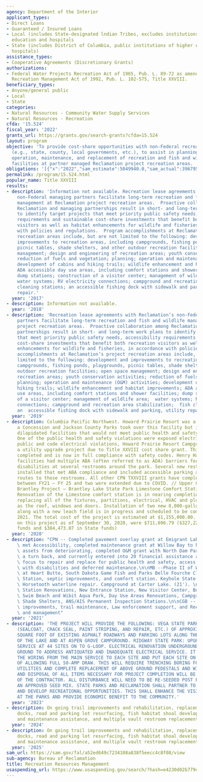 ```yaml
---
agency: Department of the Interior
applicant_types:
- Direct Loans
- Guaranteed / Insured Loans
- Local (includes State-designated lndian Tribes, excludes institutions of higher
  education and hospitals
- State (includes District of Columbia, public institutions of higher education and
  hospitals)
assistance_types:
- Cooperative Agreements (Discretionary Grants)
authorizations:
- Federal Water Projects Recreation Act of 1965, Pub. L. 89-72 as amended; Reclamation
  Recreation Management Act of 1992, Pub. L. 102-575, Title XXVIII.
beneficiary_types:
- Anyone/general public
- Local
- State
categories:
- Natural Resources - Community Water Supply Services
- Natural Resources - Recreation
cfda: '15.524'
fiscal_year: '2022'
grants_url: https://grants.gov/search-grants?cfda=15.524
layout: program
objective: 'To provide cost-share opportunities with non-Federal recreation partners
  (e.g., state, county, local governments, etc.), to assist in planning, development,
  operation, maintenance, and replacement of recreation and fish and wildlife resource
  facilities at partner managed Reclamation project recreation areas. '
obligations: '[{"x":"2022","sam_estimate":5049940.0,"sam_actual":39679598.0,"usa_spending_actual":2010500.0},{"x":"2023","sam_estimate":27635300.0,"sam_actual":39795582.0,"usa_spending_actual":8837692.3},{"x":"2024","sam_estimate":11438345.0,"sam_actual":0.0,"usa_spending_actual":5884175.13}]'
permalink: /program/15.524.html
popular_name: Title XXVIII
results:
- description: 'Information not available. Recreation lease agreements with Reclamation’s
    non-Federal managing partners facilitate long-term recreation and fish and wildlife
    management at Reclamation project recreation areas.  Proactive collaboration among
    Reclamation and managing partnerships result in short- and long-term work plans
    to identify target projects that meet priority public safety needs, accessibility
    requirements and sustainable cost-share investments that benefit both recreation
    visitors as well as habitat enhancements for wildlife and fisheries, in accordance
    with policies and regulations.  Program accomplishments at Reclamation’s project
    recreation areas include, but are not limited to the following: development and
    improvements to recreation areas, including campgrounds, fishing ponds, playgrounds,
    picnic tables, shade shelters, and other outdoor recreation facilities; open space
    management; design and engineering of recreation areas; youth conservation activities;
    reduction of fuels and vegetation; planning; operation and maintenance (O&M) activities;
    development of cabins and hiking trails; wildlife enhancement and habitat improvements;
    ADA accessible day use areas, including comfort stations and shower facilities;
    dump stations; construction of a visitor center; management of wildlife area;
    water systems; RV electricity connections; campground and recreation area stabilization;  fish
    cleaning stations; an accessible fishing dock with sidewalk and parking; and utility
    repair.'
  year: '2017'
- description: Information not available.
  year: '2018'
- description: 'Recreation lease agreements with Reclamation’s non-Federal managing
    partners facilitate long-term recreation and fish and wildlife management at Reclamation
    project recreation areas.  Proactive collaboration among Reclamation and managing
    partnerships result in short- and long-term work plans to identify target projects
    that meet priority public safety needs, accessibility requirements and sustainable
    cost-share investments that benefit both recreation visitors as well as habitat
    enhancements for wildlife and fisheries, in accordance with policies and regulations.  Program
    accomplishments at Reclamation’s project recreation areas include, but are not
    limited to the following: development and improvements to recreation areas, including
    campgrounds, fishing ponds, playgrounds, picnic tables, shade shelters, and other
    outdoor recreation facilities; open space management; design and engineering of
    recreation areas; youth conservation activities; reduction of fuels and vegetation;
    planning; operation and maintenance (O&M) activities; development of cabins and
    hiking trails; wildlife enhancement and habitat improvements; ADA accessible day
    use areas, including comfort stations and shower facilities; dump stations; construction
    of a visitor center; management of wildlife area;  water systems; RV electricity
    connections; campground and recreation area stabilization;  fish cleaning stations;
    an  accessible fishing dock with sidewalk and parking, utility repair.'
  year: '2019'
- description: Columbia Pacific Northwest. Howard Prairie Resort was a turnback from
    a Concession and Jackson County Parks took over this facility but inherited many
    dilapidated facilities that would not meet public health and safety requirements.
    One of the public health and safety violations were exposed electrical to the
    public and code electrical violations, Howard Prairie Resort Campground completed
    a utility upgrade project due to Title XXVIII cost share grant. This project was
    completed and is now in full compliance with safety codes. Henry Hagg day use
    facilities had multiple ABA (often referred to as ADA) barriers for people with
    disabilities at several restrooms around the park. Several new restrooms were
    installed that met ABA compliance and included accessible parking and accessible
    routes to those restrooms. All other CPN TXXVIII grants have completion dates
    between FY21 – FY 25 and two were extended due to COVID. // Upper Colorado Basin.
    Brantley Project – Brantley Lake State Park Limestone Comfort Station Renovation.
    Renovation of the Limestone comfort station is in nearing completion, which includes
    replacing all of the fixtures, partitions, electrical, HVAC and plumbing, as well
    as the roof, windows and doors. Installation of two new 8,000-gallon septic tanks,
    along with a new leach field is in progress and scheduled to be completed in early
    2021. The total cost of the project is estimated at $1,155,000.00. The total expenditures
    on this project as of September 30, 2020, were $711,696.79 ($327,223.72 in Federal
    funds and $384,473.07 in State funds)
  year: '2020'
- description: "CPN -- Completed pavement overlay grant at Emigrant Lake that also\
    \ met Accessibility, completed maintenance grant at Willow Bay to help prevent\
    \ assets from deteriorating, completed O&M grant with North Dam Park to prevent\
    \ a turn back, and currently entered into 20 financial assistance agreements with\
    \ focus to repair and replace for public health and safety, access for people\
    \ with disabilities and deferred maintenance.\n\nMB --Phase II of Welcome Center\
    \ at Heart Butte, South Dakota Game Fish and Parks Belle Fourche Cleaning Dump\
    \ Station, septic improvements, and comfort station. Keyhole State Park weed spraying.\
    \ Horsetooth waterline repair. Campground at Carter Lake. (21'). \n\nUCB --Comfort\
    \ Station Renovations, New Entrance Station, New Visitor Center, Boat Rams Resurfacing,\
    \ Swim Beach and Wibit Aqua Park, Day Use Areas Renovations, Campgrounds Renovations,\
    \ Shade Shelters, ANS/AIS Permanent Inspection Stations.\n\nCGB -- ADA/504 Accessibility\
    \ improvements, trail maintenance, Law enforcement support, and Recreation planning\
    \ and management"
  year: '2021'
- description: 'THE PROJECT WILL PROVIDE THE FOLLOWING: VEGA STATE PARK: PERFORM MAINTENANCE
    (SEALCOAT, CRACK SEAL, PAINT STRIPING, AND REPAIR, ETC.) OF APPROXIMATELY 475,000
    SQUARE FOOT OF EXISTING ASPHALT ROADWAYS AND PARKING LOTS ALONG THE WEST SIDE
    OF THE LAKE AND AT ASPEN GROVE CAMPGROUND. RIDGWAY STATE PARK: UPGRADE ELECTRIC
    SERVICE AT 44 SITES ON TO G-LOOP. ELECTRICAL RENOVATION UNDERGROUND AND ABOVE
    GROUND TO ADDRESS ANTIQUATED AND INADEQUATE ELECTRICAL SERVICE. IT WILL REPLACE
    THE WIRING FROM THE MAIN SERVICE TO EACH SITE AND PUT EACH SITE ON FUSES CAPABLE
    OF ALLOWING FULL 50-AMP DRAW. THIS WILL REQUIRE TRENCHING BORING FOR UNDERGROUND
    UTILITIES AND COMPLETE REPLACEMENT OF ABOVE GROUND PEDESTALS AND WIRING. REMOVAL
    AND DISPOSAL OF ALL ITEMS NECESSARY FOR PROJECT COMPLETION WILL BE RESPONSIBILITY
    OF THE CONTRACTOR. ALL DISTURBANCE WILL NEED TO BE RE-SEEDED POST PROJECT WITH
    AN APPROVED SEED MIX. STATE PARKS AND RECLAMATION SHALL PARTNER TO UPGRADE FACILITIES
    AND DEVELOP RECREATIONAL OPPORTUNITIES. THIS SHALL ENHANCE THE VISITOR EXPERIENCE
    AT THE PARKS AND PROVIDE ECONOMIC BENEFIT TO THE COMMUNITY.'
  year: '2023'
- description: On going trail improvements and rehabilitation, replacement of boat
    docks, road and parking lot resurfacing, fish habitat shoal development, operations
    and maintenance assistance, and multiple vault restroom replacements.
  year: '2024'
- description: On going trail improvements and rehabilitation, replacement of boat
    docks, road and parking lot resurfacing, fish habitat shoal development, operations
    and maintenance assistance, and multiple vault restroom replacements.
  year: '2025'
sam_url: https://sam.gov/fal/a52ed649c7234108a838f5eecc4c8f08/view
sub-agency: Bureau of Reclamation
title: Recreation Resources Management
usaspending_url: https://www.usaspending.gov/search/?hash=e4230d02b779c0f2cd7d5c2232c35ebf
---
```

